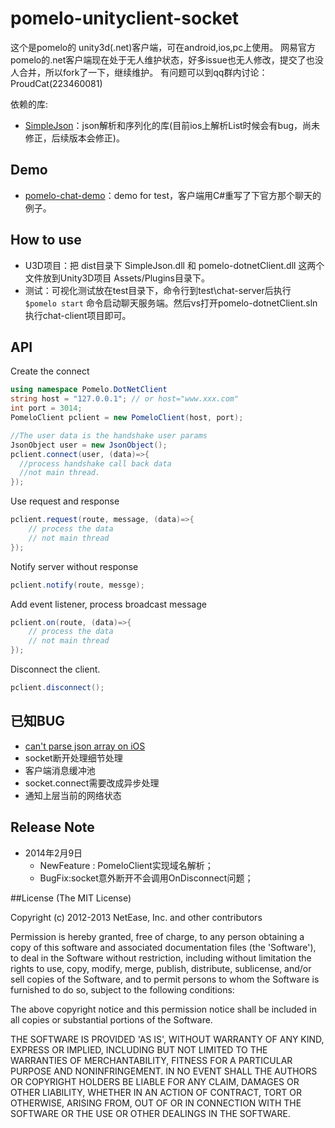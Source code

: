 pomelo-unityclient-socket
=============================
这个是pomelo的 unity3d(.net)客户端，可在android,ios,pc上使用。
网易官方pomelo的.net客户端现在处于无人维护状态，好多issue也无人修改，提交了也没人合并，所以fork了一下，继续维护。
有问题可以到qq群内讨论：ProudCat(223460081)

依赖的库:
* [SimpleJson](http://simplejson.codeplex.com/)：json解析和序列化的库(目前ios上解析List时候会有bug，尚未修正，后续版本会修正)。

## Demo
* [pomelo-chat-demo](https://github.com/koalaylj/pomelo-chat-demo)：demo for test，客户端用C#重写了下官方那个聊天的例子。

## How to use
* U3D项目：把 dist目录下 SimpleJson.dll 和 pomelo-dotnetClient.dll 这两个文件放到Unity3D项目 Assets/Plugins目录下。
* 测试：可视化测试放在test目录下，命令行到test\chat-server后执行` $pomelo start` 命令启动聊天服务端。然后vs打开pomelo-dotnetClient.sln执行chat-client项目即可。

## API

Create the connect

```c#
using namespace Pomelo.DotNetClient
string host = "127.0.0.1"; // or host="www.xxx.com"
int port = 3014;
PomeloClient pclient = new PomeloClient(host, port);

//The user data is the handshake user params
JsonObject user = new JsonObject();
pclient.connect(user, (data)=>{
  //process handshake call back data
  //not main thread.
});

```

Use request and response
```c#
pclient.request(route, message, (data)=>{
    // process the data
    // not main thread
});
```

Notify server without response

```c#
pclient.notify(route, messge);
```

Add event listener, process broadcast message
```c#
pclient.on(route, (data)=>{
    // process the data
    // not main thread
});
```
Disconnect the client.
```c#
pclient.disconnect();
```
## 已知BUG
* [can't parse json array on iOS](https://github.com/NetEase/pomelo-unityclient-socket/issues/10)
* socket断开处理细节处理
* 客户端消息缓冲池
* socket.connect需要改成异步处理
* 通知上层当前的网络状态

## Release Note
* 2014年2月9日
	- NewFeature : PomeloClient实现域名解析；
	- BugFix:socket意外断开不会调用OnDisconnect问题；




##License
(The MIT License)

Copyright (c) 2012-2013 NetEase, Inc. and other contributors

Permission is hereby granted, free of charge, to any person obtaining a
copy of this software and associated documentation files (the 'Software'),
to deal in the Software without restriction, including without limitation
the rights to use, copy, modify, merge, publish, distribute, sublicense,
and/or sell copies of the Software, and to permit persons to whom the
Software is furnished to do so, subject to the following conditions:

The above copyright notice and this permission notice shall be included in
all copies or substantial portions of the Software.

THE SOFTWARE IS PROVIDED 'AS IS', WITHOUT WARRANTY OF ANY KIND, EXPRESS OR IMPLIED, INCLUDING BUT NOT LIMITED TO THE WARRANTIES OF MERCHANTABILITY, FITNESS FOR A PARTICULAR PURPOSE AND NONINFRINGEMENT. IN NO EVENT SHALL THE AUTHORS OR COPYRIGHT HOLDERS BE LIABLE FOR ANY CLAIM, DAMAGES OR OTHER LIABILITY, WHETHER IN AN ACTION OF CONTRACT, TORT OR OTHERWISE, ARISING FROM, OUT OF OR IN CONNECTION WITH THE SOFTWARE OR THE USE OR OTHER DEALINGS IN THE SOFTWARE.
